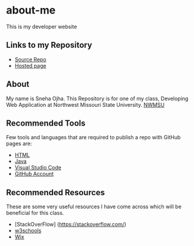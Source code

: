 # about-me
This is my developer website
## Links to my Repository
* [Source Repo](https://github.com/osneha?tab=repositories)
* [Hosted page](https://osneha.github.io/about-me/)

## About
My name is Sneha Ojha. This Repository is for one of my class, Developing Web Application at Northwest Missouri State University.
[NWMSU](https://www.nwmissouri.edu/)

## Recommended Tools
Few tools and languages that are required to publish a repo with GitHub pages are:

* [HTML](https://html.com/)
* [Java](https://www.java.com/en/)
* [Visual Studio Code](https://code.visualstudio.com/)
* [GitHub Account](https://github.com/)

## Recommended Resources

These are some very useful resources I have come across which will be beneficial for this class.

* [StackOverFlow] (https://stackoverflow.com/)
* [w3schools](https://www.w3schools.com/)
* [Wix](https://www.wix.com/)
